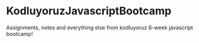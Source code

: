 # KodluyoruzJavascriptBootcamp
Assignments, notes and everything else from kodluyoruz 6-week javascript bootcamp!
